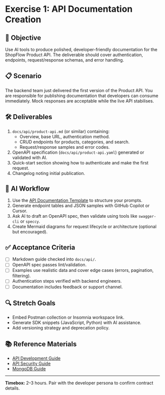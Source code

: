 # Exercise 1: API Documentation Creation

## 🎯 Objective

Use AI tools to produce polished, developer-friendly documentation for the ShopFlow Product API. The deliverable should cover authentication, endpoints, request/response schemas, and error handling.

## 📋 Scenario

The backend team just delivered the first version of the Product API. You are responsible for publishing documentation that developers can consume immediately. Mock responses are acceptable while the live API stabilises.

## 🛠️ Deliverables

1. `docs/api/product-api.md` (or similar) containing:
   - Overview, base URL, authentication method.
   - CRUD endpoints for products, categories, and search.
   - Request/response samples and error codes.
2. OpenAPI specification (`docs/api/product-api.yaml`) generated or validated with AI.
3. Quick-start section showing how to authenticate and make the first request.
4. Changelog noting initial publication.

## 🤖 AI Workflow

1. Use the [API Documentation Template](../../templates/documentation/api-docs-template.md) to structure your prompts.
2. Generate endpoint tables and JSON samples with GitHub Copilot or Cursor.
3. Ask AI to draft an OpenAPI spec, then validate using tools like `swagger-cli` or `speccy`.
4. Create Mermaid diagrams for request lifecycle or architecture (optional but encouraged).

## ✅ Acceptance Criteria

- [ ] Markdown guide checked into `docs/api/`.
- [ ] OpenAPI spec passes lint/validation.
- [ ] Examples use realistic data and cover edge cases (errors, pagination, filtering).
- [ ] Authentication steps verified with backend engineers.
- [ ] Documentation includes feedback or support channel.

## 🔍 Stretch Goals

- Embed Postman collection or Insomnia workspace link.
- Generate SDK snippets (JavaScript, Python) with AI assistance.
- Add versioning strategy and deprecation policy.

## 📚 Reference Materials

- [API Development Guide](../../docs/api-development-guide.md)
- [API Security Guide](../../docs/api-security.md)
- [MongoDB Guide](../../docs/mongodb-guide.md)

---

**Timebox:** 2–3 hours. Pair with the developer persona to confirm contract details.
